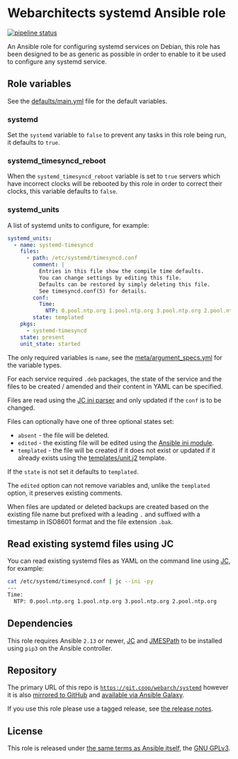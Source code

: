# Webarchitects systemd Ansible role

[![pipeline status](https://git.coop/webarch/systemd/badges/main/pipeline.svg)](https://git.coop/webarch/systemd/-/commits/main)

An Ansible role for configuring systemd services on Debian, this role has been designed to be as generic as possible in order to enable to it be used to configure any systemd service.

## Role variables

See the [defaults/main.yml](defaults/main.yml) file for the default variables.

### systemd

Set the `systemd` variable to `false` to prevent any tasks in this role being run, it defaults to `true`.

### systemd_timesyncd_reboot

When the `systemd_timesyncd_reboot` variable is set to `true` servers which have incorrect clocks will be rebooted by this role in order to correct their clocks, this variable defaults to `false`.

### systemd_units

A list of systemd units to configure, for example:

```yaml
systemd_units:
  - name: systemd-timesyncd
    files:
      - path: /etc/systemd/timesyncd.conf
        comment: |
          Entries in this file show the compile time defaults.
          You can change settings by editing this file.
          Defaults can be restored by simply deleting this file.
          See timesyncd.conf(5) for details.
        conf:
          Time:
            NTP: 0.pool.ntp.org 1.pool.ntp.org 3.pool.ntp.org 2.pool.ntp.org
        state: templated
    pkgs:
      - systemd-timesyncd
    state: present
    unit_state: started
```

The only required variables is `name`, see the [meta/argument_specs.yml](meta/argument_specs.yml) for the variable types.

For each service required `.deb` packages, the state of the service and the files to be created / amended and their content in YAML can be specified.

Files are read using the [JC ini parser](https://kellyjonbrazil.github.io/jc/docs/parsers/ini) and only updated if the `conf` is to be changed.

Files can optionally have one of three optional states set:

* `absent` - the file will be deleted.
* `edited` - the existing file will be edited using the [Ansible ini module](https://docs.ansible.com/ansible/latest/collections/community/general/ini_file_module.html).
* `templated` - the file will be created if it does not exist or updated if it already exists using the [templates/unit.j2](templates/unit.j2) template.

If the `state` is not set it defaults to `templated`.

The `edited` option can not remove variables and, unlike the `templated` option, it preserves existing comments.

When files are updated or deleted backups are created based on the existing file name but prefixed with a leading `.` and suffixed with a timestamp in ISO8601 format and the file extension `.bak`.

## Read existing systemd files using JC

You can read existing systemd files as YAML on the command line using [JC](https://github.com/kellyjonbrazil/jc), for example:

```bash
cat /etc/systemd/timesyncd.conf | jc --ini -py
---
Time:
  NTP: 0.pool.ntp.org 1.pool.ntp.org 3.pool.ntp.org 2.pool.ntp.org
```

## Dependencies

This role requires Ansible `2.13` or newer, [JC](https://pypi.org/project/jc/) and [JMESPath](https://pypi.org/project/jmespath/) to be installed using `pip3` on the Ansible controller.

## Repository

The primary URL of this repo is [`https://git.coop/webarch/systemd`](https://git.coop/webarch/systemd) however it is also [mirrored to GitHub](https://github.com/webarch-coop/ansible-role-systemd) and [available via Ansible Galaxy](https://galaxy.ansible.com/chriscroome/systemd).

If you use this role please use a tagged release, see [the release notes](https://git.coop/webarch/systemd/-/releases).

## License

This role is released under [the same terms as Ansible itself](https://github.com/ansible/ansible/blob/devel/COPYING), the [GNU GPLv3](LICENSE).
